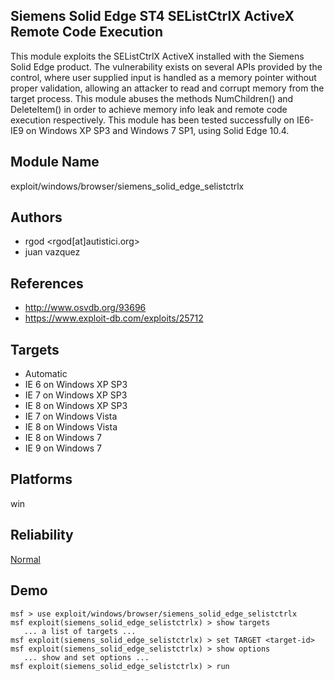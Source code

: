 ## Siemens Solid Edge ST4 SEListCtrlX ActiveX Remote Code Execution

This module exploits the SEListCtrlX ActiveX installed with 
the Siemens Solid Edge product. The vulnerability exists on 
several APIs provided by the control, where user supplied 
input is handled as a memory pointer without proper 
validation, allowing an attacker to read and corrupt memory 
from the target process. This module abuses the methods 
NumChildren() and DeleteItem() in order to achieve memory 
info leak and remote code execution respectively. This 
module has been tested successfully on IE6-IE9 on Windows XP 
SP3 and Windows 7 SP1, using Solid Edge 10.4.


## Module Name
exploit/windows/browser/siemens_solid_edge_selistctrlx

## Authors
* rgod <rgod[at]autistici.org>
* juan vazquez


## References
* http://www.osvdb.org/93696
* https://www.exploit-db.com/exploits/25712



## Targets
* Automatic
* IE 6 on Windows XP SP3
* IE 7 on Windows XP SP3
* IE 8 on Windows XP SP3
* IE 7 on Windows Vista
* IE 8 on Windows Vista
* IE 8 on Windows 7
* IE 9 on Windows 7


## Platforms
win

## Reliability
[Normal](https://github.com/rapid7/metasploit-framework/wiki/Exploit-Ranking)

## Demo

```
msf > use exploit/windows/browser/siemens_solid_edge_selistctrlx
msf exploit(siemens_solid_edge_selistctrlx) > show targets
   ... a list of targets ...
msf exploit(siemens_solid_edge_selistctrlx) > set TARGET <target-id>
msf exploit(siemens_solid_edge_selistctrlx) > show options
   ... show and set options ...
msf exploit(siemens_solid_edge_selistctrlx) > run
```
    
    